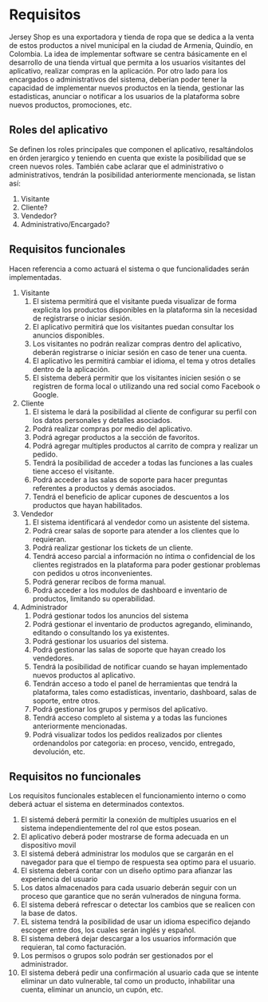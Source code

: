 # Requisitos #

Jersey Shop es una exportadora y tienda de ropa que se dedica a la venta de estos productos a nivel
municipal en la ciudad de Armenia, Quindío, en Colombia. La idea de implementar software se centra básicamente en el desarrollo
de una tienda virtual que permita a los usuarios visitantes del aplicativo, realizar compras en la aplicación. Por otro lado
para los encargados o administrativos del sistema, deberían poder tener la capacidad de implementar nuevos productos
en la tienda, gestionar las estadisticas, anunciar o notificar a los usuarios de la plataforma sobre nuevos productos, promociones, etc.

## Roles del aplicativo ##

Se definen los roles principales que componen el aplicativo, resaltándolos en órden jerargico y teniendo en cuenta
que existe la posibilidad que se creen nuevos roles. También cabe aclarar que el administrativo o administrativos, tendrán
la posibilidad anteriormente mencionada, se listan así:

1. Visitante
2. Cliente?
3. Vendedor?
4. Administrativo/Encargado?

## Requisitos funcionales ##

Hacen referencia a como actuará el sistema o que funcionalidades serán implementadas.

1. Visitante
   1. El sistema permitirá que el visitante pueda visualizar de forma explicita los productos disponibles en la plataforma sin la necesidad de registrarse o iniciar sesión.
   2. El aplicativo permitirá que los visitantes puedan consultar los anuncios disponibles.
   3. Los visitantes no podrán realizar compras dentro del aplicativo, deberán registrarse o iniciar sesión en caso de tener una cuenta.
   4. El aplicativo les permitirá cambiar el idioma, el tema y otros detalles dentro de la aplicación.
   5. El sistema deberá permitir que los visitantes inicien sesión o se registren de forma local o utilizando una red social como Facebook o Google.
2. Cliente
   1. El sistema le dará la posibilidad al cliente de configurar su perfil con los datos personales y detalles asociados.
   2. Podrá realizar compras por medio del aplicativo.
   3. Podrá agregar productos a la sección de favoritos.
   4. Podrá agregar multiples productos al carrito de compra y realizar un pedido.
   5. Tendrá la posibilidad de acceder a todas las funciones a las cuales tiene acceso el visitante.
   6. Podrá acceder a las salas de soporte para hacer preguntas referentes a productos y demás asociados.
   7. Tendrá el beneficio de aplicar cupones de descuentos a los productos que hayan habilitados.
3. Vendedor
   1. El sistema identificará al vendedor como un asistente del sistema.
   2. Podrá crear salas de soporte para atender a los clientes que lo requieran.
   3. Podrá realizar gestionar los tickets de un cliente.
   4. Tendrá acceso parcial a información no íntima o confidencial de los clientes registrados en la plataforma para poder gestionar problemas con pedidos u otros inconvenientes.
   5. Podrá generar recibos de forma manual.
   6. Podrá acceder a los modulos de dashboard e inventario de productos, limitando su operabilidad.
4. Administrador
   1. Podrá gestionar todos los anuncios del sistema
   2. Podrá gestionar el inventario de productos agregando, eliminando, editando o consultando los ya existentes.
   3. Podrá gestionar los usuarios del sistema.
   4. Podrá gestionar las salas de soporte que hayan creado los vendedores.
   5. Tendrá la posibilidad de notificar cuando se hayan implementado nuevos productos al aplicativo.
   6. Tendrán acceso a todo el panel de herramientas que tendrá la plataforma, tales como estadísticas, inventario, dashboard, salas de soporte, entre otros.
   7. Podrá gestionar los grupos y permisos del aplicativo.
   8. Tendrá acceso completo al sistema y a todas las funciones anteriormente mencionadas.
   9. Podrá visualizar todos los pedidos realizados por clientes ordenandolos por categoria: en proceso, vencido, entregado, devolución, etc.

## Requisitos no funcionales ##

Los requisitos funcionales establecen el funcionamiento interno o como deberá actuar el sistema en determinados contextos.

1. El sistemá deberá permitir la conexión de multiples usuarios en el sistema independientemente del rol que estos posean.
2. El aplicativo deberá poder mostrarse de forma adecuada en un dispositivo movil
3. El sistemá deberá administrar los modulos que se cargarán en el navegador para que el tiempo de respuesta sea optimo para el usuario.
4. El sistema deberá contar con un diseño optimo para afianzar las experiencia del usuario
5. Los datos almacenados para cada usuario deberán seguir con un proceso que garantice que no serán vulnerados de ninguna forma.
6. El sistema deberá refrescar o detectar los cambios que se realicen con la base de datos.
7. EL sistema tendrá la posibilidad de usar un idioma especifico dejando escoger entre dos, los cuales serán inglés y español.
8. El sistema deberá dejar descargar a los usuarios información que requieran, tal como facturación.
9. Los permisos o grupos solo podrán ser gestionados por el administrador.
10. El sistema deberá pedir una confirmación al usuario cada que se intente eliminar un dato vulnerable, tal como un producto, inhabilitar una cuenta, eliminar un anuncio, un cupón, etc.
